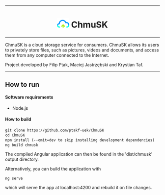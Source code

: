 ***

<h1 align="center"> 
  <sub>
    <img src="src/favicon.ico" height="40" width="40">
  </sub>
  ChmuSK
</h1>

***

ChmuSK is a cloud storage service for consumers. ChmuSK allows its users to privately store files, such as pictures, videos and documents, and access them from any computer connected to the Internet.

Project developed by Filip Ptak, Maciej Jastrzębski and Krystian Taf.

***

## How to run

#### Software requirements
- Node.js

#### How to build
```
git clone https://github.com/ptakf-uek/ChmuSK
cd ChmuSK
npm install (--omit=dev to skip installing development dependencies)
ng build chmusk
```
The compiled Angular application can then be found in the 'dist/chmusk' output directory.

Alternatively, you can build the application with
```
ng serve
```
which will serve the app at localhost:4200 and rebuild it on file changes.
